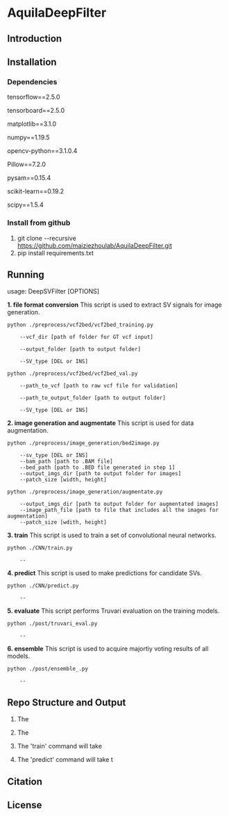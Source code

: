 # AquilaDeepFilter

## Introduction 


## Installation
### Dependencies
tensorflow==2.5.0

tensorboard==2.5.0

matplotlib==3.1.0

numpy==1.19.5

opencv-python==3.1.0.4

Pillow==7.2.0

pysam==0.15.4

scikit-learn==0.19.2

scipy==1.5.4

### Install from github
1. git clone --recursive https://github.com/maiziezhoulab/AquilaDeepFilter.git
2. pip install requirements.txt

## Running
usage: DeepSVFilter [OPTIONS]  

**1. file format conversion**
      This script is used to extract SV signals for image generation.

	python ./preprocess/vcf2bed/vcf2bed_training.py 

		--vcf_dir [path of folder for GT vcf input]
        
        --output_folder [path to output folder]

        --SV_type [DEL or INS]

    python ./preprocess/vcf2bed/vcf2bed_val.py 

		--path_to_vcf [path to raw vcf file for validation]

        --path_to_output_folder [path to output folder]

        --SV_type [DEL or INS]

**2. image generation and augmentate**
      This script is used for data augmentation.

	python ./preprocess/image_generation/bed2image.py 

		--sv_type [DEL or INS]
        --bam_path [path to .BAM file]
        --bed_path [path to .BED file generated in step 1]
        --output_imgs_dir [path to output folder for images]
        --patch_size [width, height]
    
    python ./preprocess/image_generation/augmentate.py 

		--output_imgs_dir [path to output folder for augmentated images]
        --image_path_file [path to file that includes all the images for augmentation]
        --patch_size [wdith, height]

**3. train**
      This script is used to train a set of convolutional neural networks.  

	python ./CNN/train.py

		--		

**4. predict**
      This script is used to make predictions for candidate SVs.  

	python ./CNN/predict.py

		--

**5. evaluate**
	This script performs Truvari evaluation on the training models.  

	python ./post/truvari_eval.py

		--

**6. ensemble**
	This script is used to acquire majortiy voting results of all models.  

	python ./post/ensemble_.py 

		--

## Repo Structure and Output

1. The   

2. The 

3. The 'train' command will take   

4. The 'predict' command will take t

Citation
--------


License
-------
